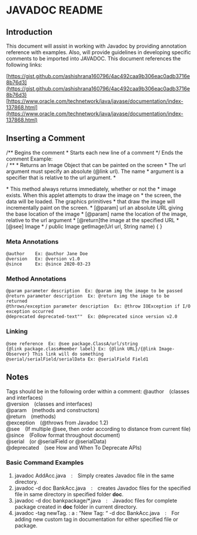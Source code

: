 # JAVADOC README
## Introduction
This document will assist in working with Javadoc by providing annotation reference with examples. Also, will provide guidelines in developing specific comments to be imported into JAVADOC.  This document references the following links:

[https://gist.github.com/ashishrana160796/4ac492caa9b306eac0adb3716e8b76d3](https://gist.github.com/ashishrana160796/4ac492caa9b306eac0adb3716e8b76d3)
[https://www.oracle.com/technetwork/java/javase/documentation/index-137868.html](https://www.oracle.com/technetwork/java/javase/documentation/index-137868.html)

##  Inserting a Comment 
   /**    Begins the comment 
    *    Starts each new line of a comment
*/      Ends the comment
Example:  
			/ ** 
			* Returns an Image Object that can be painted on the screen
			*  The url argument must specify an absolute (@link url). The name
			* argument is a specifier that is relative to the url argument.
			* <p>
			* This method always returns immediately, whether or not the
			* image exists. When this applet attempts to draw the image on
			* the screen, the data will be loaded. The graphics primitives
			* that draw the image will incrementally paint on the screen.
			* [@param] url  an absolute URL giving the base location of the image
			* [@param] name the location of the image, relative to the url argument
			* [@return]the image at the specified URL
			*  [@see] Image
			* /
			public Image getImage(Url url, String name) {
			}
### Meta Annotations
	@author    Ex: @author Jane Doe
	@version   Ex: @version v1.0
	@since     Ex: @since 2020-03-23

### Method Annotations
	@param parameter description  Ex: @param img the image to be passed
	@return parameter description  Ex: @return img the image to be returned
	@throws/exception parameter description  Ex: @throw IOException if I/O exception occurred
	@deprecated deprecated-text""  Ex: @deprecated since version v2.0
### Linking
	@see reference  Ex: @see package.ClassA/url/string
	{@link package.class#member label} Ex: {@link URL}/{@link Image-Observer} This link will do something
	@serial/serialField/serialData Ex: @serialField Field1

## Notes

Tags should be in the following order within a comment: 
@author (classes and interfaces)  
@version (classes and interfaces)  
@param (methods and constructors)  
@return (methods)  
@exception (@throws from Javadoc 1.2)  
@see (If multiple @see, then order according to distance from current file)  
@since (Follow format throughout document)  
@serial (or @serialField or @serialData)  
@deprecated (see How and When To Deprecate APIs)

### Basic Command Examples

 1.  javadoc AddAcc.java : Simply creates Javadoc file in the same directory.
 2.   javadoc -d doc BankAcc.java : creates Javadoc files for the specified file in same directory in specified folder  **doc**.
3.   javadoc -d doc bankpackage/*.java : Javadoc files for complete package created in  **doc**  folder in current directory.
4.   javadoc -tag newTag. : a : ”New Tag: “ -d doc BankAcc.java : For adding new custom tag in documentation for either specified file or package.

